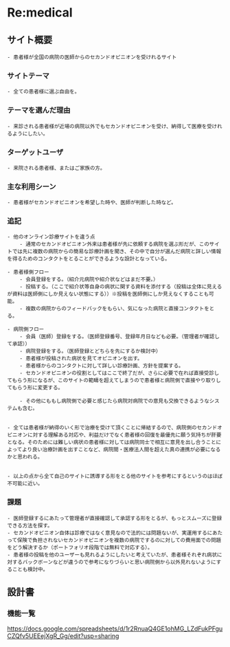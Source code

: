 # Re:medical

## サイト概要

    - 患者様が全国の病院の医師からのセカンドオピニオンを受けれるサイト

### サイトテーマ

    - 全ての患者様に選ぶ自由を。

### テーマを選んだ理由

    - 来診される患者様が近場の病院以外でもセカンドオピニオンを受け、納得して医療を受けれるようにしたい。

### ターゲットユーザ

    - 来院される患者様、またはご家族の方。

### 主な利用シーン

    - 患者様がセカンドオピニオンを希望した時や、医師が判断した時など。

### 追記

    - 他のオンライン診療サイトを違う点
        - 通常のセカンドオピニオン外来は患者様が先に依頼する病院を選ぶ形だが、このサイトでは先に複数の病院からの簡易な診療計画を聞き、その中で自分が選んだ病院と詳しい情報を得るためのコンタクトをとることができるような設計となっている。

    - 患者様側フロー
        - 会員登録をする。（紹介元病院や紹介状などはまだ不要。）
        - 投稿する。（ここで紹介状等自身の病状に関する資料を添付する（投稿は全体に見えるが資料は医師側にしか見えない状態にする））※投稿を医師側にしか見えなくすることも可能。
        - 複数の病院からのフィードバックをもらい、気になった病院と直接コンタクトをとる。

    - 病院側フロー
        - 会員（医師）登録をする。（医師登録番号、登録年月日なども必要。（管理者が確認して承認））
        - 病院登録をする。（医師登録とどちらを先にするか検討中）
        - 患者様が投稿された病状を見てオピニオンを出す。
        - 患者様からのコンタクトに対して詳しい診療計画、方針を提案する。
        - セカンドオピニオンの役割としてはここで終了だが、さらに必要で在れば直接受診してもらう形になるが、このサイトの範疇を超えてしまうので患者様と病院側で直接やり取りしてもらう形に変更する。

        - その他にももし病院側で必要と感じたら病院対病院での意見も交換できるようなシステムも含む。


    - 全ては患者様が納得のいく形で治療を受けて頂くことに帰結するので、病院側のセカンドオピニオンに対する理解ある対応や、利益だけでなく患者様の回復を最優先に願う気持ちが肝要となる。そのためには難しい病状の患者様に対しては病院同士で相互に意見を出し合うことによってより良い治療計画を出すことなど、病院間・医療法人間を超えた真の連携が必要になるかと思われる。


    - 以上の点から全て自己のサイトに誘導する形をとる他のサイトを参考にするというのはほぼ不可能に近い。

### 課題

    - 医師登録するにあたって管理者が直接確認して承認する形をとるが、もっとスムーズに登録できる方法を探す。
    - セカンドオピニオン自体は診療ではなく意見なので法的には問題ないが、実運用するにあたって保険で負担されないセカンドオピニオンを複数の病院でするのに対しての費用面での問題をどう解決するか（ポートフォリオ段階では無料で対応する）。
    - 患者様の投稿を他のユーザーも見れるようにしたいと考えていたが、患者様それぞれ病状に対するバックボーンなどが違うので参考になりづらいと思い病院側から以外見れないようにすることも検討中。

## 設計書

### 機能一覧

<https://docs.google.com/spreadsheets/d/1r2RnuaQ4GE1ohMG_LZdFukPFguCZQfv5UEEejXgR_Gg/edit?usp=sharing>
